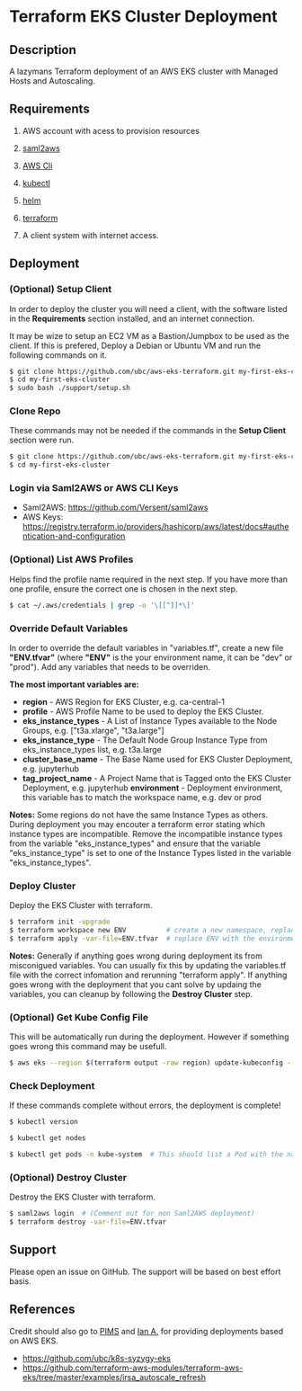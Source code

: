 # Terraform EKS Cluster Deployment


## Description

A lazymans Terraform deployment of an AWS EKS cluster with Managed Hosts and Autoscaling.


## Requirements

1. AWS account with acess to provision resources

2. [saml2aws](https://github.com/Versent/saml2aws)

3. [AWS Cli](https://github.com/aws/aws-cli)

4. [kubectl](https://kubernetes.io/docs/tasks/tools/)

5. [helm](https://helm.sh/docs/intro/install/)

6. [terraform](https://learn.hashicorp.com/tutorials/terraform/install-cli)

7. A client system with internet access.


## Deployment

### (Optional) Setup Client

  In order to deploy the cluster you will need a client, with the software listed in the **Requirements** section installed, and an internet connection.

  It may be wize to setup an EC2 VM as a Bastion/Jumpbox to be used as the client. If this is prefered, Deploy a Debian or Ubuntu VM and run the following commands on it.

  ```bash
  $ git clone https://github.com/ubc/aws-eks-terraform.git my-first-eks-cluster
  $ cd my-first-eks-cluster
  $ sudo bash ./support/setup.sh
  ```

### Clone Repo

  These commands may not be needed if the commands in the **Setup Client** section were run.

  ```bash
  $ git clone https://github.com/ubc/aws-eks-terraform.git my-first-eks-cluster
  $ cd my-first-eks-cluster
  ```

### Login via Saml2AWS or AWS CLI Keys
  * Saml2AWS: https://github.com/Versent/saml2aws
  * AWS Keys: https://registry.terraform.io/providers/hashicorp/aws/latest/docs#authentication-and-configuration

### (Optional) List AWS Profiles

  Helps find the profile name required in the next step. If you have more than one profile, ensure the correct one is chosen in the next step.

  ```bash
  $ cat ~/.aws/credentials | grep -o '\[[^]]*\]'
   ```

### Override Default Variables

  In order to override the default variables in "variables.tf", create a new file **"ENV.tfvar"** (where **"ENV"** is the your environment name, it can be "dev" or "prod"). Add any variables that needs to be overriden.

  **The most important variables are:**

* **region**               - AWS Region for EKS Cluster, e.g. ca-central-1
* **profile**              - AWS Profile Name to be used to deploy the EKS Cluster.
* **eks_instance_types**   - A List of Instance Types available to the Node Groups, e.g. ["t3a.xlarge", "t3a.large"]
* **eks_instance_type**    - The Default Node Group Instance Type from eks_instance_types list, e.g. t3a.large
* **cluster_base_name**    - The Base Name used for EKS Cluster Deployment, e.g. jupyterhub
* **tag_project_name**     - A Project Name that is Tagged onto the EKS Cluster Deployment, e.g. jupyterhub
  **environment**          - Deployment environment, this variable has to match the workspace name, e.g. dev or prod

 **Notes:**
 Some regions do not have the same Instance Types as others. During deployment you may encouter a terraform error stating which instance types are incompatible. Remove the incompatible instance types from the variable "eks_instance_types" and ensure that the variable "eks_instance_type" is set to one of the Instance Types listed in the variable "eks_instance_types".


### Deploy Cluster

  Deploy the EKS Cluster with terraform.

  ```bash
  $ terraform init -upgrade
  $ terraform workspace new ENV          # create a new namespace, replace ENV with the environment name and has to match the "environment" variable
  $ terraform apply -var-file=ENV.tfvar  # replace ENV with the environment name
  ```

 **Notes:**
 Generally if anything goes wrong during deployment its from misconigued variables. You can usually fix this by updating the variables.tf file with the correct infomation and rerunning "terraform apply". If anything goes wrong with the deployment that you cant solve by updaing the variables, you can cleanup by following the **Destroy Cluster** step.


### (Optional) Get Kube Config File

  This will be automatically run during the deployment. However if something goes wrong this command may be usefull.

  ```bash
  $ aws eks --region $(terraform output -raw region) update-kubeconfig --name $(terraform output -raw cluster_id) --profile $(terraform output -raw profile) && export KUBE_CONFIG_PATH=~/.kube/config && export KUBERNETES_MASTER=~/.kube/config
  ```

### Check Deployment

  If these commands complete without errors, the deployment is complete!

  ```bash
  $ kubectl version
  ```

  ```bash
  $ kubectl get nodes
  ```

  ```bash
  $ kubectl get pods -n kube-system  # This should list a Pod with the name "coredns" in the name.
  ```

### (Optional) Destroy Cluster

  Destroy the EKS Cluster with terraform.

  ```bash
  $ saml2aws login  # (Comment out for non Saml2AWS deployment)
  $ terraform destroy -var-file=ENV.tfvar
  ```

## Support

  Please open an issue on GitHub. The support will be based on best effort basis.

## References

  Credit should also go to [PIMS](https://www.pims.math.ca/) and [Ian A.](https://github.com/ianabc) for providing deployments based on AWS EKS.

  - https://github.com/ubc/k8s-syzygy-eks
  - https://github.com/terraform-aws-modules/terraform-aws-eks/tree/master/examples/irsa_autoscale_refresh
